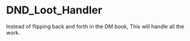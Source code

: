 # DND_Loot_Handler
Instead of flipping back and forth in the DM book, This will handle all the work.
